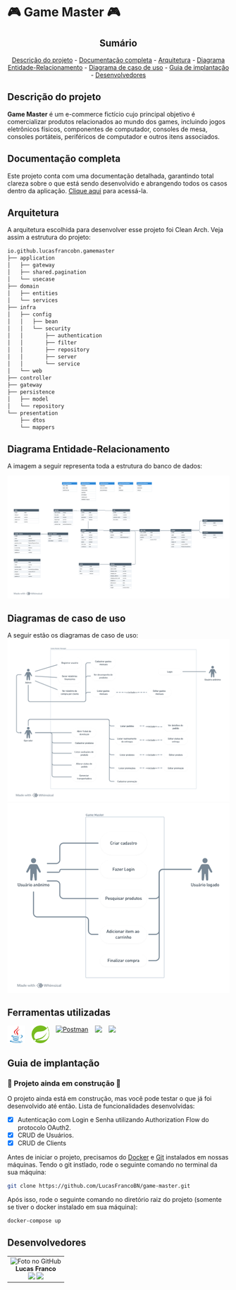 # 🎮 Game Master 🎮

<div align="center">
 <h2> Sumário</h2>
  <a href="#descrição-do-projeto">Descrição do projeto</a> -
  <a href="#documentação-completa">Documentação completa</a> -
  <a href="#arquitetura">Arquitetura</a> - 
  <a href="#diagrama-entidade-relacionamento">Diagrama Entidade-Relacionamento</a> -
  <a href="#diagramas-de-caso-de-uso">Diagrama de caso de uso</a> -
  <a href="#guia-de-implantação">Guia de implantação</a> -
  <a href="#desenvolvedores">Desenvolvedores</a>
</div>

## Descrição do projeto

**Game Master** é um e-commerce fictício cujo principal objetivo é comercializar produtos relacionados ao mundo dos games, incluindo jogos eletrônicos físicos, componentes de computador, consoles de mesa, consoles portáteis, periféricos de computador e outros itens associados.

## Documentação completa
Este projeto conta com uma documentação detalhada, garantindo total clareza sobre o que está sendo desenvolvido e abrangendo todos os casos dentro da aplicação.
[Clique aqui](https://whimsical.com/game-master-documento-de-requisitos-E2h8HHX9cGiiZiPMb5tu6V) para acessá-la.

## Arquitetura
A arquitetura escolhida para desenvolver esse projeto foi Clean Arch. Veja assim a estrutura do projeto:

```
io.github.lucasfrancobn.gamemaster
├── application
│   ├── gateway
│   ├── shared.pagination
│   └── usecase
├── domain
│   ├── entities
│   └── services
├── infra
│   ├── config
│   │   ├── bean
│   │   └── security
│   │       ├── authentication
│   │       ├── filter
│   │       ├── repository
│   │       ├── server
│   │       └── service
│   └── web
├── controller
├── gateway
├── persistence
│   ├── model
│   └── repository
└── presentation
    ├── dtos
    └── mappers
```

## Diagrama Entidade-Relacionamento
A imagem a seguir representa toda a estrutura do banco de dados:

![Diagrama do projeto](readme-img/der.png)

## Diagramas de caso de uso
A seguir estão os diagramas de caso de uso:
![Diagrama caso de uso - game master manager](readme-img/caso-de-uso-gmm.png)
![Diagrama caso de uso - game master](readme-img/caso-de-uso-gm.png)

## Ferramentas utilizadas
<div style="display: flex; gap: 15px">
<a href="https://www.java.com" target="_blank"> 
    <img src="https://raw.githubusercontent.com/devicons/devicon/master/icons/java/java-original.svg" alt="Java" width="40" height="40"/> 
</a>

<a href="https://spring.io/" target="_blank"> 
    <img src="https://raw.githubusercontent.com/devicons/devicon/master/icons/spring/spring-original.svg" alt="Spring" width="40" height="40"/> 
</a>

<a href="https://www.postman.com/" target="_blank"> 
    <img src="https://cdn.jsdelivr.net/gh/devicons/devicon@latest/icons/postman/postman-original.svg" alt="Postman" width="40" /> 
</a>

<a href="https://www.postgresql.org/" target="_blank">
    <img src="https://cdn.jsdelivr.net/gh/devicons/devicon@latest/icons/postgresql/postgresql-plain.svg" width="40"/>
</a>

<a href="https://www.docker.com/" target="_blank">
    <img src="https://cdn.jsdelivr.net/gh/devicons/devicon@latest/icons/docker/docker-plain.svg" width="40"/>
</a>

</div>

## Guia de implantação
### 🚧 Projeto ainda em construção 🚧
O projeto ainda está em construção, mas você pode testar o que já foi desenvolvido até então.
Lista de funcionalidades desenvolvidas:
- [x] Autenticação com Login e Senha utilizando Authorization Flow do protocolo OAuth2.
- [x] CRUD de Usuários.
- [x] CRUD de Clients

Antes de iniciar o projeto, precisamos do [Docker](https://www.docker.com/) e [Git](https://git-scm.com/) instalados em nossas máquinas.
Tendo o git instlado, rode o seguinte comando no terminal da sua máquina:
``` bash
git clone https://github.com/LucasFrancoBN/game-master.git
```
Após isso, rode o seguinte comando no diretório raiz do projeto (somente se tiver o docker instalado em sua máquina):
``` bash
docker-compose up
```

## Desenvolvedores
<table align="center">
  <tr>
    <td align="center">
      <div>
        <img src="https://avatars.githubusercontent.com/LucasFrancoBN" width="120px;" alt="Foto no GitHub" class="profile"/><br>
          <b> Lucas Franco   </b><br>
            <a href="https://www.linkedin.com/in/lucas-franco-barbosa-navarro-a51937221/" alt="Linkedin"><img src="https://img.shields.io/badge/LinkedIn-0077B5?style=for-the-badge&logo=linkedin&logoColor=white" height="20"></a>
            <a href="https://github.com/LucasFrancoBN" alt="Github"><img src="https://img.shields.io/badge/GitHub-100000?style=for-the-badge&logo=github&logoColor=white" height="20"></a>
      </div>
    </td>
  </tr>
</table>
